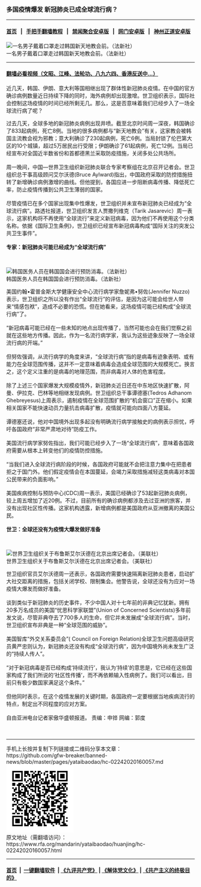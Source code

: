 ### 多国疫情爆发 新冠肺炎已成全球流行病？
------------------------

#### [首页](https://github.com/gfw-breaker/banned-news/blob/master/README.md) &nbsp;&nbsp;|&nbsp;&nbsp; [手把手翻墙教程](https://github.com/gfw-breaker/guides/wiki) &nbsp;&nbsp;|&nbsp;&nbsp; [禁闻聚合安卓版](https://github.com/gfw-breaker/bn-android) &nbsp;&nbsp;|&nbsp;&nbsp; [网门安卓版](https://github.com/oGate2/oGate) &nbsp;&nbsp;|&nbsp;&nbsp; [神州正道安卓版](https://github.com/SzzdOgate/update) 



<div id="headerimg">
 <img alt="一名男子戴着口罩走过韩国新天地教会前。（法新社）" src="https://www.rfa.org/mandarin/yataibaodao/huanjing/hc-02242020160057.html/000_1P92C4.jpg/@@images/5525a7f2-c27f-4be8-bf66-cb9435b6c5a5.jpeg" title="一名男子戴着口罩走过韩国新天地教会前。（法新社）"/>
 <div id="headerimgcontents">
  <div id="headerimgcaption">
   <span>
    一名男子戴着口罩走过韩国新天地教会前。（法新社）
   </span>
   <!-- zoomattribute -->
  </div>
  <!-- headerimgcaption -->
 </div>
 <!-- headerimagecontents -->
</div>

<hr/>


#### [翻墙必看视频（文昭、江峰、法轮功、八九六四、香港反送中...）](https://github.com/gfw-breaker/banned-news/blob/master/pages/link3.md)

<div id="storytext">
 <div>
  <div class="slot_header">
  </div>
 </div>
 <p>
  近几天，韩国、伊朗、意大利等国相继出现了群体性新冠肺炎疫情。在中国的官方确诊病例数量近日持续下降的同时，海外病例却出现激增。世卫组织表示，国际社会控制这场疫情的时间已经所剩无几。那么，这是否意味着我们已经步入了一场全球流行病了呢？
 </p>
 <p>
  过去几天，全球多地的新冠肺炎病例出现井喷。截至北京时间周一深夜，韩国确诊了833起病例，死亡8例。当地的很多病例都与“新天地教会”有关，这家教会被韩国主流教会视为邪教；意大利确诊了230起病例，死亡6例。当局封锁了伦巴第大区的10个城镇，超过5万居民出行受限；伊朗确诊了61起病例，死亡12例。当局已经宣布对全国近半数省份和首都德黑兰采取防疫措施，关闭多处公共场所。
  <br/>
  <br/>
  周一晚间，中国—世界卫生组织新冠肺炎联合专家考察组在北京召开记者会。世卫组织总干事高级顾问艾尔沃德(Bruce Aylward)指出，中国政府采取的防控措施扭转了新增确诊病例激增的曲线。但他提到，各国应进一步阻断病毒传播、降低死亡率，防止疫情传播到公共卫生薄弱的国家。
  <br/>
  <br/>
  尽管疫情已在多个国家出现集中性爆发，世卫组织并未宣布新冠肺炎已经成为“全球流行病”。路透社报道，世卫组织发言人贾撒列维克（Tarik Jasarevic）周一表示，这家机构将不再使用“全球流行”来定义新冠病毒，因为他们不再使用这个分类名称。依据《国际卫生条例》，世卫组织已经宣布新冠病毒构成“国际关注的突发公共卫生事件”。
  <br/>
  <br/>
  <b>
   专家：新冠肺炎可能已经成为“全球流行病”
  </b>
 </p>
 <p>
  <b>
  </b>
  <br/>
  <div class="image-inline captioned" style="width:1951px;">
   <div style="width:1951px;">
    <img alt="韩国医务人员在韩国国会进行预防消毒。（法新社）" src="https://www.rfa.org/mandarin/yataibaodao/huanjing/hc-02242020160057.html/000_1P95R0.jpg" title="韩国医务人员在韩国国会进行预防消毒。（法新社）"/>
   </div>
   <div class="image-caption">
    <span style="width:1951px;">
     韩国医务人员在韩国国会进行预防消毒。（法新社）
    </span>
    <span class="copyright">
    </span>
   </div>
  </div>
 </p>
 <p>
  美国约翰•霍普金斯大学健康安全中心流行病学家詹妮弗•努佐(Jennifer Nuzzo)表示，世卫组织之所以没有作出“全球流行”的评估，是因为这可能会给世人带来“情感包袱”，造成不必要的恐慌。但在她看来，这场疫情可能已经构成“全球流行病”了。
  <br/>
  <br/>
  “新冠病毒可能已经在一些未知的地点出现传播了，当然可能也会在我们觉察之前就在这些地方传播。因此，作为一名流行病学家，我认为这些迹象反映了一场全球流行病的开端。”
  <br/>
  <br/>
  但努佐强调，从流行病学的角度来讲，“全球流行病”指的是病毒有迹象表明、或有能力在全球范围传播，这并不一定意味着病毒会造成全球范围的大规模死亡。换言之，这个定义注重的是病毒的地理范围，而非病毒对人体的危害程度。
  <br/>
  <br/>
  除了上述三个国家爆发大规模疫情外，新冠肺炎近日还在中东地区快速扩散，阿曼、伊拉克、巴林等地相继发现病例。世卫组织总干事谭德塞(Tedros Adhanom Ghebreyesus)上周表示，遏制疫情在全球范围扩散的“机会窗口”正在缩小。如果相关国家不能快速动员力量抗击病毒扩散，疫情就可能向四面八方蔓延。
  <br/>
  <br/>
  谭德塞还说，他对中国境外出现多起没有明确流行病学接触史的病例表示担忧，呼吁各国政府“非常严肃地对待”防疫工作。
  <br/>
  <br/>
  美国流行病学家努佐指出，我们可能已经步入了一场“全球流行病”，意味着各国政府需要从根本上转变他们的疫情防控措施。
  <br/>
  <br/>
  “当我们进入全球流行病阶段的时候，各国政府可能就不会把注意力集中在把患者拒之于国门外。他们假定疫情会在本国蔓延，会竭力采取措施减轻这类病毒对本国公民带来的负面影响。”
  <br/>
  <br/>
  美国疾病控制与预防中心(CDC)周一表示，美国已经确诊了53起新冠肺炎病例，较上周五增加了近20例。不过，目前所有的确诊病例都涉及去过亚洲的旅客，并没有出现社区性传播。这家机构透露，新增病例都是美国政府从亚洲撤离的美国公民。
  <br/>
  <br/>
  <b>
   世卫：全球还没有为疫情大爆发做好准备
  </b>
 </p>
 <p>
  <b>
  </b>
  <br/>
  <div class="image-inline captioned" style="width:1800px;">
   <div style="width:1800px;">
    <img alt="世界卫生组织关于布鲁斯艾尔沃德在北京出席记者会。（美联社）" src="https://www.rfa.org/mandarin/yataibaodao/huanjing/hc-02242020160057.html/AP_20055587914004.jpg" title="世界卫生组织关于布鲁斯艾尔沃德在北京出席记者会。（美联社）"/>
   </div>
   <div class="image-caption">
    <span style="width:1800px;">
     世界卫生组织关于布鲁斯艾尔沃德在北京出席记者会。（美联社）
    </span>
    <span class="copyright">
    </span>
   </div>
  </div>
 </p>
 <p>
  世卫组织官员艾尔沃德周一还表示，各国政府需要快速隔离新冠肺炎患者，启动扩大社交距离的措施，包括关闭学校、限制集会。他警告说，全球还没有为应对一场疫情大爆发而做好准备。
  <br/>
  <br/>
  谈到类似于新冠肺炎的历史事件，不少中国人对十七年前的非典记忆犹新。拥有20多万名成员的美国“忧思科学家联盟”(Union of Concerned Scientists)多年前发文说，尽管非典夺去了700多人的生命，但它并未发展成“全球流行病”。当时，世卫组织宣布非典是一种“全球范围的威胁”。
  <br/>
  <br/>
  美国智库“外交关系委员会”( Council on Foreign Relation)全球卫生问题高级研究员黄严忠则认为，新冠肺炎还没有构成“全球流行病”，因为中国境外尚未发生广泛的“持续人传人”。
  <br/>
  <br/>
  “对于新冠病毒是否已经构成‘持续流行’，我认为‘持续’的意思是，它已经在这些国家构成了我们所说的‘社区性传播’，而不再依赖输入性病例了。我们可以看出，目前只有极少数国家满足这个条件。”
  <br/>
  <br/>
  但他同时表示，在这个疫情发展的关键时期，各国政府一定要根据当地疾病流行的特点，制定出不同程度的应对方案。
  <br/>
  <br/>
  自由亚洲电台记者家傲华盛顿报道。 责编：申铧 网编：郭度
  <br/>
  <br/>
  <br/>
 </p>
</div>

<hr/>
手机上长按并复制下列链接或二维码分享本文章：<br/>
https://github.com/gfw-breaker/banned-news/blob/master/pages/yataibaodao/hc-02242020160057.md <br/>
<a href='https://github.com/gfw-breaker/banned-news/blob/master/pages/yataibaodao/hc-02242020160057.md'><img src='https://github.com/gfw-breaker/banned-news/blob/master/pages/yataibaodao/hc-02242020160057.md.png'/></a> <br/>
原文地址（需翻墙访问）：https://www.rfa.org/mandarin/yataibaodao/huanjing/hc-02242020160057.html


------------------------
#### [首页](https://github.com/gfw-breaker/banned-news/blob/master/README.md) &nbsp;|&nbsp; [一键翻墙软件](https://github.com/gfw-breaker/nogfw/blob/master/README.md) &nbsp;| [《九评共产党》](https://github.com/gfw-breaker/9ping.md/blob/master/README.md#九评之一评共产党是什么) | [《解体党文化》](https://github.com/gfw-breaker/jtdwh.md/blob/master/README.md) | [《共产主义的终极目的》](https://github.com/gfw-breaker/gczydzjmd.md/blob/master/README.md)


<img src='http://gfw-breaker.win/banned-news/pages/yataibaodao/hc-02242020160057.md' width='0px' height='0px'/>
